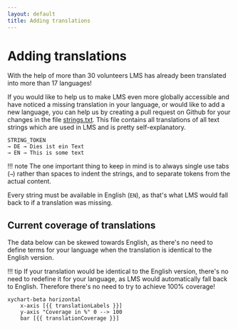 ```yaml
---
layout: default
title: Adding translations
---
```


# Adding translations

With the help of more than 30 volunteers LMS has already been translated into more than 17 languages!

If you would like to help us to make LMS even more globally accessible and have noticed a missing translation in your language, or would like to add a new language, you can help us by creating a pull request on Github for your changes in the file [strings.txt](https://github.com/LMS-Community/slimserver/blob/HEAD/strings.txt). This file contains all translations of all text strings which are used in LMS and is pretty self-explanatory.

```
STRING_TOKEN
→ DE → Dies ist ein Text
→ EN → This is some text
```

!!! note
    The one important thing to keep in mind is to always single use tabs (`→`) rather than spaces to indent the strings, and to separate tokens from the actual content.

Every string must be available in English (`EN`), as that's what LMS would fall back to if a translation was missing.

## Current coverage of translations

The data below can be skewed towards English, as there's no need to define terms for your language when the translation is identical to the English version.

!!! tip
    If your translation would be identical to the English version, there's no need to redefine it for your language, as LMS would automatically fall back to English. Therefore there's no need to try to achieve 100% coverage!

```mermaid
xychart-beta horizontal
    x-axis [{{ translationLabels }}]
    y-axis "Coverage in %" 0 --> 100
    bar [{{ translationCoverage }}]
```

